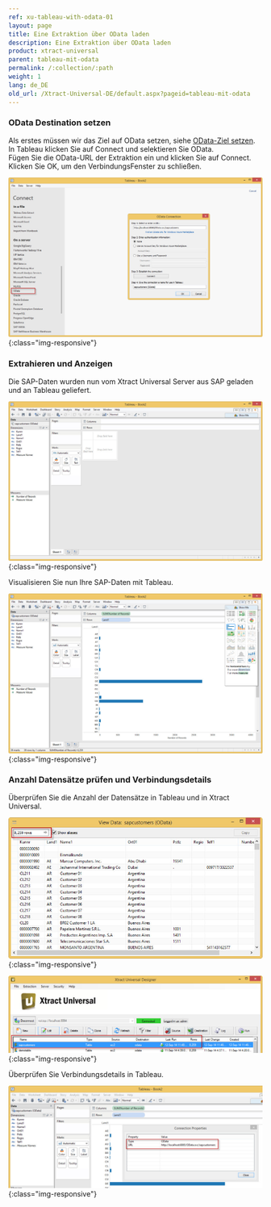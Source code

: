 ```yaml
---
ref: xu-tableau-with-odata-01
layout: page
title: Eine Extraktion über OData laden
description: Eine Extraktion über OData laden
product: xtract-universal
parent: tableau-mit-odata
permalink: /:collection/:path
weight: 1
lang: de_DE
old_url: /Xtract-Universal-DE/default.aspx?pageid=tableau-mit-odata
---
```

### OData Destination setzen

Als erstes müssen wir das Ziel auf OData setzen, siehe [OData-Ziel setzen](..odata-atom/odata_destination_setzen).<br>
In Tableau klicken Sie auf Connect und selektieren Sie OData. <br>
Fügen Sie die OData-URL der Extraktion ein und klicken Sie auf Connect. <br>
Klicken Sie OK, um den VerbindungsFenster zu schließen. 

![Tableau-Connect-OData](/img/content/Tableau-Connect-OData.png){:class="img-responsive"}

### Extrahieren und Anzeigen
Die SAP-Daten wurden nun vom Xtract Universal Server aus SAP geladen und an Tableau geliefert.

![Tableau-Data-Extracted](/img/content/Tableau-Data-Extracted.png){:class="img-responsive"}

Visualisieren Sie nun Ihre SAP-Daten  mit Tableau.

![Tableau-Data-Chart](/img/content/Tableau-Data-Chart.png){:class="img-responsive"}

### Anzahl Datensätze prüfen und Verbindungsdetails
Überprüfen Sie die Anzahl der Datensätze in Tableau und in Xtract Universal.

![Tableau-RowCount](/img/content/Tableau-RowCount.png){:class="img-responsive"}

![XU-OData-Extraction-Result](/img/content/XU-OData-Extraction-Result.png){:class="img-responsive"}

Überprüfen Sie Verbindungsdetails in Tableau.

![Tableau-Connection-Property](/img/content/Tableau-Connection-Property.png){:class="img-responsive"}


